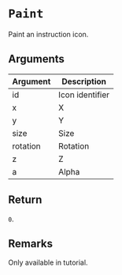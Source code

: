 # `Paint`

Paint an instruction icon.

## Arguments

| Argument | Description     |
| -------- | --------------- |
| id       | Icon identifier |
| x        | X               |
| y        | Y               |
| size     | Size            |
| rotation | Rotation        |
| z        | Z               |
| a        | Alpha           |

## Return

`0`.

## Remarks

Only available in tutorial.
